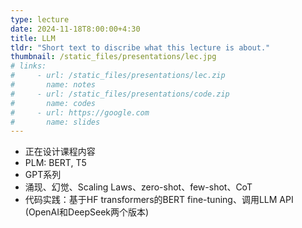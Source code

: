```yaml
---
type: lecture
date: 2024-11-18T8:00:00+4:30
title: LLM
tldr: "Short text to discribe what this lecture is about."
thumbnail: /static_files/presentations/lec.jpg
# links: 
#     - url: /static_files/presentations/lec.zip
#       name: notes
#     - url: /static_files/presentations/code.zip
#       name: codes
#     - url: https://google.com
#       name: slides
---
```

- 正在设计课程内容
- PLM: BERT, T5
- GPT系列
- 涌现、幻觉、Scaling Laws、zero-shot、few-shot、CoT
- 代码实践：基于HF transformers的BERT fine-tuning、调用LLM API (OpenAI和DeepSeek两个版本)
<!-- - Prompt Engineering放在LLM调用API的实践课程里面，提供openai api和deepseek api两个版本的colab notebook -->

<!-- **Suggested Readings:** -->
<!-- - [Readings 1](http://example.com)
- [Readings 2](http://example.com) -->
